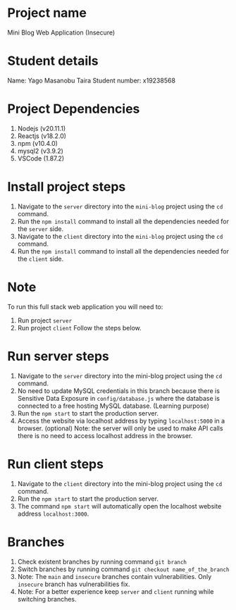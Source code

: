 # Project name

Mini Blog Web Application (Insecure)

# Student details

Name: Yago Masanobu Taira
Student number: x19238568

# Project Dependencies

1. Nodejs (v20.11.1)
2. Reactjs (v18.2.0)
3. npm (v10.4.0)
4. mysql2 (v3.9.2)
5. VSCode (1.87.2)

# Install project steps

1. Navigate to the `server` directory into the `mini-blog` project using the `cd` command.
2. Run the `npm install` command to install all the dependencies needed for the `server` side.
3. Navigate to the `client` directory into the `mini-blog` project using the `cd` command.
4. Run the `npm install` command to install all the dependencies needed for the `client` side.

# Note

To run this full stack web application you will need to:

1. Run project `server`
2. Run project `client`
   Follow the steps below.

# Run server steps

1. Navigate to the `server` directory into the mini-blog project using the `cd` command.
2. No need to update MySQL credentials in this branch because there is Sensitive Data Exposure in `config/database.js` where the database is connected to a free hosting MySQL database. (Learning purpose)
3. Run the `npm start` to start the production server.
4. Access the website via localhost address by typing `localhost:5000` in a browser. (optional)
   Note: the server will only be used to make API calls there is no need to access localhost address in the browser.

# Run client steps

1. Navigate to the `client` directory into the mini-blog project using the `cd` command.
2. Run the `npm start` to start the production server.
3. The command `npm start` will automatically open the localhost website address `localhost:3000`.

# Branches

1. Check existent branches by running command `git branch`
2. Switch branches by running command `git checkout name_of_the_branch`
3. Note: The `main` and `insecure` branches contain vulnerabilities. Only `insecure` branch has vulnerabilities fix.
4. Note: For a better experience keep `server` and `client` running while switching branches.

